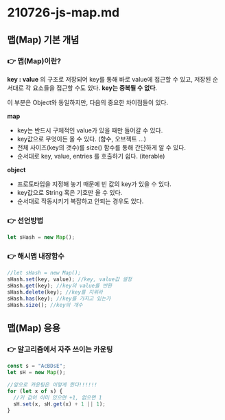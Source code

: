 # 210726-js-map.md

## 맵(Map) 기본 개념

### 👉 맵(Map)이란?

**key : value** 의 구조로 저장되어 key를 통해 바로 value에 접근할 수 있고, 저장된 순서대로 각 요소들을 접근할 수도 있다. **key는 중복될 수 없다**.

이 부분은 Object와 동일하지만, 다음의 중요한 차이점들이 있다.

**map**

- key는 반드시 구체적인 value가 있을 때만 들어갈 수 있다.
- key값으로 무엇이든 올 수 있다. (함수, 오브젝트 ...)
- 전체 사이즈(key의 갯수)를 size() 함수를 통해 간단하게 알 수 있다.
- 순서대로 key, value, entries 를 호출하기 쉽다. (iterable)

**object**

- 프로토타입을 지정해 놓기 때문에 빈 값의 key가 있을 수 있다.
- key값으로 String 혹은 기호만 올 수 있다.
- 순서대로 작동시키기 복잡하고 안되는 경우도 있다.

### 👉 선언방법

```jsx
let sHash = new Map();
```

### 👉 해시맵 내장함수

```jsx
//let sHash = new Map();
sHash.set(key, value); //key, value값 설정
sHash.get(key); //key의 value를 반환
sHash.delete(key); //key를 지워라
sHash.has(key); //key를 가지고 있는가
sHash.size(); //key의 개수
```

## 맵(Map) 응용

### 👉 알고리즘에서 자주 쓰이는 카운팅

```jsx
const s = "AcBDsE";
let sH = new Map();

//앞으로 카운팅은 이렇게 한다!!!!!!
for (let x of s) {
  //키 값이 이미 있으면 +1, 없으면 1
  sH.set(x, sH.get(x) + 1 || 1);
}
```
